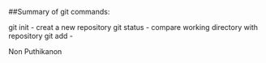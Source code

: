 ##Summary of git commands:

git init - creat a new repository
git status - compare working directory with repository
git add -


Non Puthikanon
